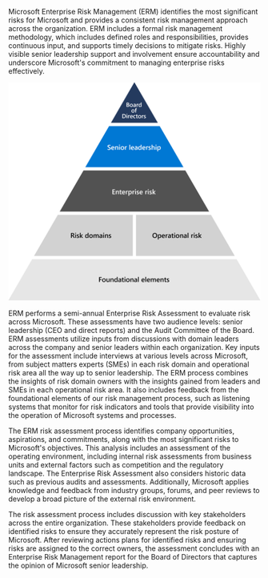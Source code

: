 Microsoft Enterprise Risk Management (ERM) identifies the most significant risks for Microsoft and provides a consistent risk management approach across the organization. ERM includes a formal risk management methodology, which includes defined roles and responsibilities, provides continuous input, and supports timely decisions to mitigate risks. Highly visible senior leadership support and involvement ensure accountability and underscore Microsoft's commitment to managing enterprise risks effectively.

![A pyramid diagram showing the foundation of Microsoft Risk Management -from the top starting with board of directors, senior leadership, enterprise risk. The line below is risk domains and operational domains and the bottom of triangle is foundational elements which consist of listening systems, methodology, and tools](../media/enteprise-risk-management-image.png)

ERM performs a semi-annual Enterprise Risk Assessment to evaluate risk across Microsoft. These assessments have two audience levels: senior leadership (CEO and direct reports) and the Audit Committee of the Board. ERM assessments utilize inputs from discussions with domain leaders across the company and senior leaders within each organization. Key inputs for the assessment include interviews at various levels across Microsoft, from subject matters experts (SMEs) in each risk domain and operational risk area all the way up to senior leadership. The ERM process combines the insights of risk domain owners with the insights gained from leaders and SMEs in each operational risk area. It also includes feedback from the foundational elements of our risk management process, such as listening systems that monitor for risk indicators and tools that provide visibility into the operation of Microsoft systems and processes.

The ERM risk assessment process identifies company opportunities, aspirations, and commitments, along with the most significant risks to Microsoft's objectives. This analysis includes an assessment of the operating environment, including internal risk assessments from business units and external factors such as competition and the regulatory landscape. The Enterprise Risk Assessment also considers historic data such as previous audits and assessments. Additionally, Microsoft applies knowledge and feedback from industry groups, forums, and peer reviews to develop a broad picture of the external risk environment.

The risk assessment process includes discussion  with key stakeholders across the entire organization. These stakeholders provide feedback on identified risks to ensure they accurately represent the risk posture of Microsoft. After reviewing actions plans for identified risks and ensuring risks are assigned to the correct owners, the assessment concludes with an Enterprise Risk Management report for the Board of Directors that captures the opinion of Microsoft senior leadership.
